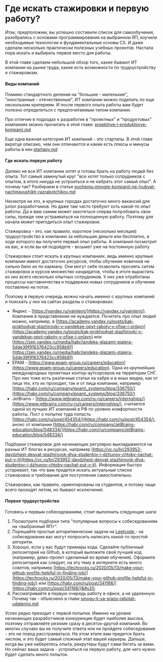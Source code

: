 # Где искать стажировки и первую работу?

Итак, предположим, вы успешно составили список для самообучения, разобрались с основами программирования на выбранном ЯП, изучили необходимые технологии и фундаментальные основы CS. И даже сделали несколько практически полезных учебных проектов. Настала пора искать и выбирать первое место для работы.

В этой главе сделаем небольшой обзор того, какие бывают ИТ компании на рынке труда, какие есть возможности по трудоустройству и стажировкам.

#### Виды компаний

Помимо стандартного деления на "большие - маленькие", "иностранные - отечественные", ИТ компании можно поделить по еще нескольким критериям. И после первого опыта работы вам  будет полезно определиться с предпочитаемым типом компании.

Про отличие в подходах к разработке в "проектных" и "продуктовых" компаниях можно прочитать в этой главе: [proektnye-i-produktovye-kompanii.md](proektnye-i-produktovye-kompanii.md "mention")

Еще одна важная категория ИТ компаний - это стартапы. В этой главе вкратце описано, чем они отличаются и какие есть плюсы и минусы работы в них:[startapy.md](startapy.md "mention")

#### Где искать первую работу

Далеко не все ИТ компании хотят и готовы брать на работу людей без опыта. Тот самый замкнутый круг "все хотят только сотрудников с опытом, в итоге никуда не устроиться и не набрать этот самый опыт". А почему так? Разбираем в статье [pochemu-mnogie-kompanii-ne-lyubyat-nachinayushikh-razrabotchikov.md](pochemu-mnogie-kompanii-ne-lyubyat-nachinayushikh-razrabotchikov.md "mention")

Несмотря на это, в крупных городах достаточно много вакансий для junior разработчиков. Но даже там часто требуют хоть какой-то опыт работы. Да и вам самим может захотеться сперва попробовать свои силы, прежде чем устраиваться на полноценную работу. Поэтому для начала может пригодиться опыт стажировок.

Стажировка -  это, как правило, короткое (несколько месяцев) трудоустройство в компанию за небольшие деньги или бесплатно, в ходе которого вы получите первый опыт работы. А компания посмотрит на вас, и если вы ей подойдете - возьмет уже на постоянную работу

Стажировки стоит искать в крупных компаниях, ведь именно крупные компании имеют достаточно ресурсов, чтобы обучение новичков не сильно било их по карману. Они могут себе позволить просеять ситом стажировок и курсов множество кандидатов, чтобы в итоге вырастить из них всего несколько опытных сотрудников. У них уже отработаны процессы наставничества и поддержки новых сотрудников и обучение поставлено на поток.

Поэтому в первую очередь можно начать именно с крупных компаний и поискать у них на сайтах разделы о стажировках:

* Яндекс  - [https://yandex.ru/yaintern/](https://yandex.ru/yaintern/). Компания в представлении не нуждается. Почитать про опыт людей можно, например, в [https://academy.yandex.ru/posts/kak-prokhodyat-stazhirovki-v-yandekse-opyt-raboty-v-ofise-i-onlayn](https://academy.yandex.ru/posts/kak-prokhodyat-stazhirovki-v-yandekse-opyt-raboty-v-ofise-i-onlayn) или [https://zen.yandex.ru/media/habr/iandeks-glazami-stajera-5dde39f916376423cc958b81](https://zen.yandex.ru/media/habr/iandeks-glazami-stajera-5dde39f916376423cc958b81)
* EPAM - [https://www.epam-group.ru/careers/education](https://www.epam-group.ru/careers/education). Одна из крупнейших международных проектных контор-аутсорсеров на территории СНГ. Про них тоже есть различные статьи на хабре и в иных медиа, как от лица тех, кто их проходил, так и от лица компании, например [https://habr.com/ru/company/epam\_systems/blog/336750/](https://habr.com/ru/company/epam\_systems/blog/336750/)
* JetBrains - [https://www.jetbrains.com/ru-ru/careers/internships/](https://www.jetbrains.com/ru-ru/careers/internships/), считается одной из лучших ИТ компаний в РФ по уровню комфортности работы. Пост о попытке туда попасть [https://habr.com/ru/post/454354/](https://habr.com/ru/post/454354/), анонс от компании [https://habr.com/ru/company/JetBrains-education/blog/548334/](https://habr.com/ru/company/JetBrains-education/blog/548334/)

Подборки стажировок для начинающих регулярно выкладываются на разных ИТ блогах и ресурсах, например [https://vc.ru/hr/293952-daydzhest-desyat-stazhirovok-dlya-studentov-i-dzhunov-chtoby-nachat-put-v-it](https://vc.ru/hr/293952-daydzhest-desyat-stazhirovok-dlya-studentov-i-dzhunov-chtoby-nachat-put-v-it). Информация быстро устаревает, так что вам придется искать актуальные списки стажировок и требования для поступления самостоятельно.

Стажировки, как правило, ориентированы на студентов, и потому чаще всего проходят летом, но бывают исключения.

#### Первое трудоустройство

Готовясь к первым собеседованиям, стоит выполнить следующие шаги:

1. Посмотрите подборки типа "популярные вопросы к собеседованиям на <выбранный ЯП>".
2. Порешайте простые алгоритмические задачи на [Leetcode ](https://leetcode.com)- на собеседовании вас могут попросить написать какой-то простой алгоритм.
3. Хорошо, если у вас будут примеры кода. Сделайте публичный репозиторий на Github, в который выложите свой лучший код (например, демо-проект сделанный во время обучения). Оформите репозиторий как следует, на эту тему в интернете есть много советов, например [https://techrocks.ru/2020/05/13/make-your-github-profile-helpful-in-finding-job/](https://techrocks.ru/2020/05/13/make-your-github-profile-helpful-in-finding-job/) или [https://habr.com/ru/post/341166/](https://habr.com/ru/post/341166/)&#x20;
4. Рассматривайте в первую очередь работу в офисе, а не удаленную. Почему так - объяснено в главе [smogu-li-ya-srazu-rabotat-udalenno.md](../../tipichnye-voprosy-i-mify-pro-it/smogu-li-ya-srazu-rabotat-udalenno.md "mention")

Успех редко приходит с первой попытки. Именно на уровне начинающих разработчиков конкуренция будет наиболее высока, поэтому отправляйте резюме сразу в десяток-другой компаний. Во многих случаях вы не получите ответа или не пройдете собеседование - это не повод расстраиваться. На этом этапе вам придется брать числом, и это будет самый сложный этап вашей карьеры. Дальше, когда вы уже наберетесь опыта, рекрутеры будут сами бегать за вами. Но сейчас ваша задача - устроиться на первую работу, для чего нужно будет сделать много попыток.





